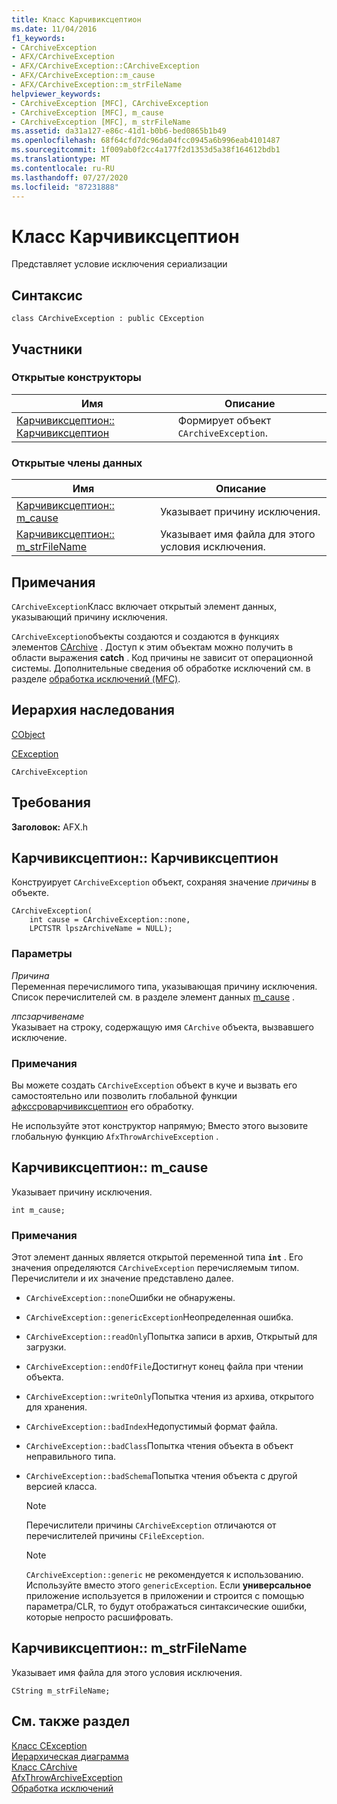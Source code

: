 ```yaml
---
title: Класс Карчивиксцептион
ms.date: 11/04/2016
f1_keywords:
- CArchiveException
- AFX/CArchiveException
- AFX/CArchiveException::CArchiveException
- AFX/CArchiveException::m_cause
- AFX/CArchiveException::m_strFileName
helpviewer_keywords:
- CArchiveException [MFC], CArchiveException
- CArchiveException [MFC], m_cause
- CArchiveException [MFC], m_strFileName
ms.assetid: da31a127-e86c-41d1-b0b6-bed0865b1b49
ms.openlocfilehash: 68f64cfd7dc96da04fcc0945a6b996eab4101487
ms.sourcegitcommit: 1f009ab0f2cc4a177f2d1353d5a38f164612bdb1
ms.translationtype: MT
ms.contentlocale: ru-RU
ms.lasthandoff: 07/27/2020
ms.locfileid: "87231888"
---
```

# <a name="carchiveexception-class"></a>Класс Карчивиксцептион

Представляет условие исключения сериализации

## <a name="syntax"></a>Синтаксис

```
class CArchiveException : public CException
```

## <a name="members"></a>Участники

### <a name="public-constructors"></a>Открытые конструкторы

|Имя|Описание|
|----------|-----------------|
|[Карчивиксцептион:: Карчивиксцептион](#carchiveexception)|Формирует объект `CArchiveException`.|

### <a name="public-data-members"></a>Открытые члены данных

|Имя|Описание|
|----------|-----------------|
|[Карчивиксцептион:: m_cause](#m_cause)|Указывает причину исключения.|
|[Карчивиксцептион:: m_strFileName](#m_strfilename)|Указывает имя файла для этого условия исключения.|

## <a name="remarks"></a>Примечания

`CArchiveException`Класс включает открытый элемент данных, указывающий причину исключения.

`CArchiveException`объекты создаются и создаются в функциях элементов [CArchive](../../mfc/reference/carchive-class.md) . Доступ к этим объектам можно получить в области выражения **catch** . Код причины не зависит от операционной системы. Дополнительные сведения об обработке исключений см. в разделе [обработка исключений (MFC)](../../mfc/exception-handling-in-mfc.md).

## <a name="inheritance-hierarchy"></a>Иерархия наследования

[CObject](../../mfc/reference/cobject-class.md)

[CException](../../mfc/reference/cexception-class.md)

`CArchiveException`

## <a name="requirements"></a>Требования

**Заголовок:** AFX.h

## <a name="carchiveexceptioncarchiveexception"></a><a name="carchiveexception"></a>Карчивиксцептион:: Карчивиксцептион

Конструирует `CArchiveException` объект, сохраняя значение *причины* в объекте.

```
CArchiveException(
    int cause = CArchiveException::none,
    LPCTSTR lpszArchiveName = NULL);
```

### <a name="parameters"></a>Параметры

*Причина*<br/>
Переменная перечислимого типа, указывающая причину исключения. Список перечислителей см. в разделе элемент данных [m_cause](#m_cause) .

*лпсзарчивенаме*<br/>
Указывает на строку, содержащую имя `CArchive` объекта, вызвавшего исключение.

### <a name="remarks"></a>Примечания

Вы можете создать `CArchiveException` объект в куче и вызвать его самостоятельно или позволить глобальной функции [афкссроварчивиксцептион](../../mfc/reference/exception-processing.md#afxthrowarchiveexception) его обработку.

Не используйте этот конструктор напрямую; Вместо этого вызовите глобальную функцию `AfxThrowArchiveException` .

## <a name="carchiveexceptionm_cause"></a><a name="m_cause"></a>Карчивиксцептион:: m_cause

Указывает причину исключения.

```
int m_cause;
```

### <a name="remarks"></a>Примечания

Этот элемент данных является открытой переменной типа **`int`** . Его значения определяются `CArchiveException` перечисляемым типом. Перечислители и их значение представлено далее.

- `CArchiveException::none`Ошибки не обнаружены.

- `CArchiveException::genericException`Неопределенная ошибка.

- `CArchiveException::readOnly`Попытка записи в архив, Открытый для загрузки.

- `CArchiveException::endOfFile`Достигнут конец файла при чтении объекта.

- `CArchiveException::writeOnly`Попытка чтения из архива, открытого для хранения.

- `CArchiveException::badIndex`Недопустимый формат файла.

- `CArchiveException::badClass`Попытка чтения объекта в объект неправильного типа.

- `CArchiveException::badSchema`Попытка чтения объекта с другой версией класса.

    > [!NOTE]
    >  Перечислители причины `CArchiveException` отличаются от перечислителей причины `CFileException`.

    > [!NOTE]
    > `CArchiveException::generic` не рекомендуется к использованию. Используйте вместо этого `genericException`. Если **универсальное** приложение используется в приложении и строится с помощью параметра/CLR, то будут отображаться синтаксические ошибки, которые непросто расшифровать.

## <a name="carchiveexceptionm_strfilename"></a><a name="m_strfilename"></a>Карчивиксцептион:: m_strFileName

Указывает имя файла для этого условия исключения.

```
CString m_strFileName;
```

## <a name="see-also"></a>См. также раздел

[Класс CException](../../mfc/reference/cexception-class.md)<br/>
[Иерархическая диаграмма](../../mfc/hierarchy-chart.md)<br/>
[Класс CArchive](../../mfc/reference/carchive-class.md)<br/>
[AfxThrowArchiveException](../../mfc/reference/exception-processing.md#afxthrowarchiveexception)<br/>
[Обработка исключений](../../mfc/reference/exception-processing.md)
